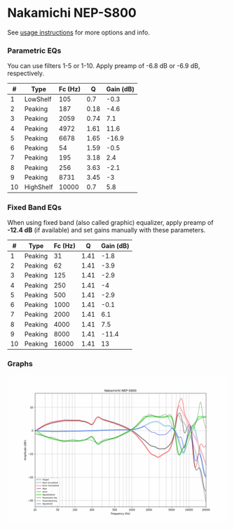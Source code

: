 # Nakamichi NEP-S800
See [usage instructions](https://github.com/jaakkopasanen/AutoEq#usage) for more options and info.

### Parametric EQs
You can use filters 1-5 or 1-10. Apply preamp of -6.8 dB or -6.9 dB, respectively.

|   # | Type      |   Fc (Hz) |    Q |   Gain (dB) |
|-----|-----------|-----------|------|-------------|
|   1 | LowShelf  |       105 | 0.7  |        -0.3 |
|   2 | Peaking   |       187 | 0.18 |        -4.6 |
|   3 | Peaking   |      2059 | 0.74 |         7.1 |
|   4 | Peaking   |      4972 | 1.61 |        11.6 |
|   5 | Peaking   |      6678 | 1.65 |       -16.9 |
|   6 | Peaking   |        54 | 1.59 |        -0.5 |
|   7 | Peaking   |       195 | 3.18 |         2.4 |
|   8 | Peaking   |       256 | 3.63 |        -2.1 |
|   9 | Peaking   |      8731 | 3.45 |        -3   |
|  10 | HighShelf |     10000 | 0.7  |         5.8 |

### Fixed Band EQs
When using fixed band (also called graphic) equalizer, apply preamp of **-12.4 dB** (if available) and set gains manually with these parameters.

|   # | Type    |   Fc (Hz) |    Q |   Gain (dB) |
|-----|---------|-----------|------|-------------|
|   1 | Peaking |        31 | 1.41 |        -1.8 |
|   2 | Peaking |        62 | 1.41 |        -3.9 |
|   3 | Peaking |       125 | 1.41 |        -2.9 |
|   4 | Peaking |       250 | 1.41 |        -4   |
|   5 | Peaking |       500 | 1.41 |        -2.9 |
|   6 | Peaking |      1000 | 1.41 |        -0.1 |
|   7 | Peaking |      2000 | 1.41 |         6.1 |
|   8 | Peaking |      4000 | 1.41 |         7.5 |
|   9 | Peaking |      8000 | 1.41 |       -11.4 |
|  10 | Peaking |     16000 | 1.41 |        13   |

### Graphs
![](./Nakamichi%20NEP-S800.png)
